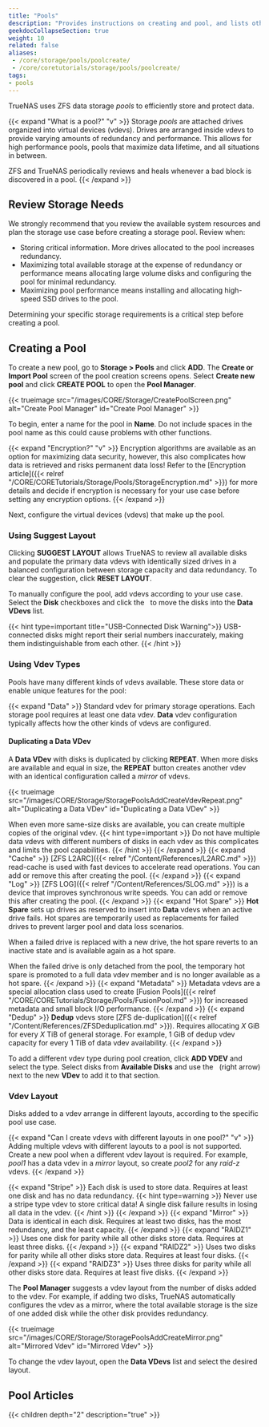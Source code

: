 ```yaml
---
title: "Pools"
description: "Provides instructions on creating and pool, and lists other pool and storage articles in TrueNAS CORE."
geekdocCollapseSection: true
weight: 10
related: false
aliases:
 - /core/storage/pools/poolcreate/
 - /core/coretutorials/storage/pools/poolcreate/
tags:
- pools
---
```



TrueNAS uses ZFS data storage *pools* to efficiently store and protect data. 

{{< expand "What is a pool?" "v" >}}
Storage *pools* are attached drives organized into virtual devices (vdevs).
Drives are arranged inside vdevs to provide varying amounts of redundancy and performance.
This allows for high performance pools, pools that maximize data lifetime, and all situations in between.

ZFS and TrueNAS periodically reviews and heals whenever a bad block is discovered in a pool.
{{< /expand >}}

## Review Storage Needs
We strongly recommend that you review the available system resources and plan the storage use case before creating a storage pool.
Review when:
* Storing critical information. More drives allocated to the pool increases redundancy.
* Maximizing total available storage at the expense of redundancy or performance means allocating large volume disks and configuring the pool for minimal redundancy.
* Maximizing pool performance means installing and allocating high-speed SSD drives to the pool.

Determining your specific storage requirements is a critical step before creating a pool.

## Creating a Pool

To create a new pool, go to **Storage > Pools** and click **ADD**. 
The **Create or Import Pool** screen of the pool creation screens opens.
Select **Create new pool** and click **CREATE POOL** to open the **Pool Manager**.

{{< trueimage src="/images/CORE/Storage/CreatePoolScreen.png" alt="Create Pool Manager" id="Create Pool Manager" >}}

To begin, enter a name for the pool in **Name**. 
Do not include spaces in the pool name as this could cause problems with other functions.

{{< expand "Encryption?" "v" >}}
Encryption algorithms are available as an option for maximizing data security, however, this also complicates how data is retrieved and risks permanent data loss!
Refer to the [Encryption article]({{< relref "/CORE/CORETutorials/Storage/Pools/StorageEncryption.md" >}}) for more details and decide if encryption is necessary for your use case before setting any encryption options.
{{< /expand >}}

Next, configure the virtual devices (vdevs) that make up the pool.

### Using Suggest Layout

Clicking **SUGGEST LAYOUT** allows TrueNAS to review all available disks and populate the primary data vdevs with identically sized drives in a balanced configuration between storage capacity and data redundancy.
To clear the suggestion, click **RESET LAYOUT**.

To manually configure the pool, add vdevs according to your use case.
Select the **Disk** checkboxes and click the <i class="fa fa-arrow-right" aria-hidden="true" title="Right Arrow"></i>&nbsp; to move the disks into the **Data VDevs** list.

{{< hint type=important title="USB-Connected Disk Warning">}}
USB-connected disks might report their serial numbers inaccurately, making them indistinguishable from each other.
{{< /hint >}}

### Using Vdev Types

Pools have many different kinds of vdevs available.
These store data or enable unique features for the pool:

{{< expand "Data" >}}
Standard vdev for primary storage operations.
Each storage pool requires at least one data vdev.
**Data** vdev configuration typically affects how the other kinds of vdevs are configured.

#### Duplicating a Data VDev
A **Data VDev** with disks is duplicated by clicking **REPEAT**.
When more disks are available and equal in size, the **REPEAT** button creates another vdev with an identical configuration called a *mirror* of vdevs.

{{< trueimage src="/images/CORE/Storage/StoragePoolsAddCreateVdevRepeat.png" alt="Duplicating a Data VDev" id="Duplicating a Data VDev" >}}

When even more same-size disks are available, you can create multiple copies of the original vdev.
{{< hint type=important >}}
Do not have multiple data vdevs with different numbers of disks in each vdev as this complicates and limits the pool capabilities.
{{< /hint >}}
{{< /expand >}}
{{< expand "Cache" >}}
[ZFS L2ARC]({{< relref "/Content/References/L2ARC.md" >}}) read-cache is used with fast devices to accelerate read operations.
You can add or remove this after creating the pool.
{{< /expand >}}
{{< expand "Log" >}}
[ZFS LOG]({{< relref "/Content/References/SLOG.md" >}}) is a device that improves synchronous write speeds.
You can add or remove this after creating the pool.
{{< /expand >}}
{{< expand "Hot Spare" >}}
**Hot Spare** sets up drives as reserved to insert into **Data** vdevs when an active drive fails.
Hot spares are temporarily used as replacements for failed drives to prevent larger pool and data loss scenarios.

When a failed drive is replaced with a new drive, the hot spare reverts to an inactive state and is available again as a hot spare.

When the failed drive is only detached from the pool, the temporary hot spare is promoted to a full data vdev member and is no longer available as a hot spare.
{{< /expand >}}
{{< expand "Metadata" >}}
Metadata vdevs are a special allocation class used to create [Fusion Pools]({{< relref "/CORE/CORETutorials/Storage/Pools/FusionPool.md" >}}) for increased metadata and small block I/O performance.
{{< /expand >}}
{{< expand "Dedup" >}}
**Dedup** vdevs store [ZFS de-duplication]({{< relref "/Content/References/ZFSDeduplication.md" >}}).
Requires allocating *X* GiB for every *X* TiB of general storage.
For example, 1 GiB of dedup vdev capacity for every 1 TiB of data vdev availability.
{{< /expand >}}

To add a different vdev type during pool creation, click **ADD VDEV** and select the type.
Select disks from **Available Disks** and use the <i class="fa fa-arrow-right" aria-hidden="true" title="Right Arrow"></i>&nbsp; (right arrow) next to the new **VDev** to add it to that section.

### Vdev Layout

Disks added to a vdev arrange in different layouts, according to the specific pool use case.

{{< expand "Can I create vdevs with different layouts in one pool?" "v" >}}
Adding multiple vdevs with different layouts to a pool is not supported.
Create a new pool when a different vdev layout is required.
For example, *pool1* has a data vdev in a *mirror* layout, so create *pool2* for any *raid-z* vdevs.
{{< /expand >}}

{{< expand "Stripe" >}}
Each disk is used to store data.
Requires at least one disk and has no data redundancy.
{{< hint type=warning >}}
Never use a stripe type vdev to store critical data!
A single disk failure results in losing all data in the vdev.
{{< /hint >}}
{{< /expand >}}
{{< expand "Mirror" >}}
Data is identical in each disk.
Requires at least two disks, has the most redundancy, and the least capacity.
{{< /expand >}}
{{< expand "RAIDZ1" >}}
Uses one disk for parity while all other disks store data.
Requires at least three disks.
{{< /expand >}}
{{< expand "RAIDZ2" >}}
Uses two disks for parity while all other disks store data.
Requires at least four disks.
{{< /expand >}}
{{< expand "RAIDZ3" >}}
Uses three disks for parity while all other disks store data.
Requires at least five disks.
{{< /expand >}}

The **Pool Manager** suggests a vdev layout from the number of disks added to the vdev.
For example, if adding two disks, TrueNAS automatically configures the vdev as a mirror, where the total available storage is the size of one added disk while the other disk provides redundancy.

{{< trueimage src="/images/CORE/Storage/StoragePoolsAddCreateMirror.png" alt="Mirrored Vdev" id="Mirrored Vdev" >}}

To change the vdev layout, open the **Data VDevs** list and select the desired layout.

## Pool Articles

{{< children depth="2" description="true" >}}
